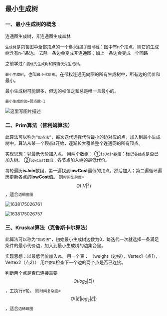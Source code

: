 ## 最小生成树

### 一、最小生成树的概念

连通图生成树，非连通图生成森林

`生成树`是包含图中全部顶点的一个`极小连通子图`
`特性`：图中有n个顶点，则它的生成树含有n-1条边。
去除一条边会变成非连通图；加上一条边会变成一个回路

之前学过`广度优先生成树`和`深度优先生成树`。

`最小生成树`，也叫`最小代价树`。在带权连通无向图的所有生成树中，所有边的代价和最小。

最小生成树可能很多，但边的权值之和总是唯一且最小的。

`最小生成的边=顶点数-1`

![这里写图片描述](https://img-blog.csdn.net/20160714130435508)

### 二、Prim算法（普利姆算法）

此算法可以称为`“加点法”`，每次迭代选择代价最小的边对应的点，加入到最小生成树中。算法从某一个顶点s开始，逐渐长大覆盖整个连通网的所有顶点。

实现思想：以最低代价加入`点`。
用两个数组：
①`isJoin数组`：标记`各结点`是否已加入树。
②`lowCost数组`：各节点加入树的最低代价。

每轮遍历**isJoin**数组，第一遍找到**lowCost**最低的顶点，然后加入；第二遍循环遍历更新各点的**lowCost**值。
则`时间复杂度`=$$O(|V|^2)$$，适合`边稠密图`

![1638175026761](F:\408数据结构\图片\1638175026761.png)

![1638175026757](F:\408数据结构\图片\1638175026757.png)

### 三、Kruskal算法（克鲁斯卡尔算法）

此算法可以称为`“加边法”`，初始最小生成树边数为0，每迭代一次就选择一条满足条件的最小代价边，加入到最小生成树的边集合里。

实现思想：以最低代价加入`边`。
用一个表：
（weight（边权），Vertex1（点1），Vertex2（点2））
用`并查集`检查下一个边的两个点是否已连接。

判断两个点是否已连接需要$$O(log_2|E|)$$，工执行e轮。
则`时间复杂度`=$$O(|E|log_2|E|)$$，适合`边稀疏图`
